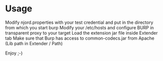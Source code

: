 Usage
=====

Modify njord.properties with your test credential and put in the directory from which you start burp
Modify your /etc/hosts and configure BURP in transparent proxy to your target
Load the extension jar file inside Extender tab
Make sure that Burp has access to common-codecs.jar from Apache (Lib path in Extender / Path)

Enjoy ;-) 
